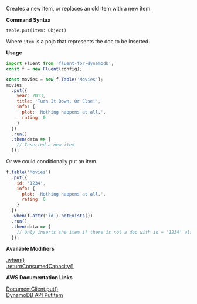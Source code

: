 Creates a new item, or replaces an old item with a new item.

**Command Syntax**

```
table.put(item: Object)
```

Where `item` is a pojo that represents the doc to be inserted.

**Usage**

```javascript
import Fluent from 'fluent-for-dynamodb';
const f = new Fluent(config);

const movies = new f.Table('Movies');
movies
  .put({
    year: 2013,
    title: 'Turn It Down, Or Else!',
    info: {
      plot: 'Nothing happens at all.',
      rating: 0
    }
  })
  .run()
  .then(data => {
    // Inserted a new item
  });
```

Or we could conditionally put an item.

```javascript
f.table('Movies')
  .put({
    id: '1234',
    info: {
      plot: 'Nothing happens at all.',
      rating: 0
    }
  })
  .when(f.attr('id').notExists())
  .run()
  .then(data => {
    // Only inserts the item if there is not a doc with id = '1234' already
  });
```

**Available Modifiers**

[.when()](/modifiers/where.md) <br>
[.returnConsumedCapacity()](/params/consumedCapacity.md) <br>

**AWS Documentation Links**

[DocumentClient.put()](http://docs.aws.amazon.com/AWSJavaScriptSDK/latest/AWS/DynamoDB/DocumentClient.html#put-property) <br>
[DynamoDB API PutItem](http://docs.aws.amazon.com/amazondynamodb/latest/APIReference/API_PutItem.html)